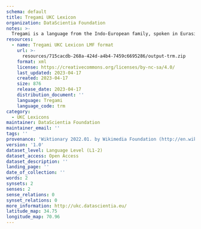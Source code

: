 ```yaml
---
schema: default
title: Tregami UKC Lexicon
organization: DataScientia Foundation
notes: >-
  Tregami is a language from the Indo-European family, spoken in Eurasia. The UKC Lexicon of Tregami is represented as a lexico-semantic network. It consists of words, word senses, synsets, as well as sense-level and synset-level relationships.
resources:
  - name: Tregami UKC Lexicon LMF format
    url: >-
      resources/715cacdb-268a-424d-a4b4-7459c6695286/output-trm.zip
    format: xml
    license: https://creativecommons.org/licenses/by-nc-sa/4.0/
    last_updated: 2023-04-17
    created: 2023-04-17
    size: 876
    release_date: 2023-04-17
    distribution_document: ''
    language: Tregami
    language_code: trm
category:
  - UKC Lexicons
maintainer: DataScientia Foundation
maintainer_email: ''
tags: ''
provenance: 'Wiktionary 2022.01. by Wikimedia Foundation (http://en.wiktionary.org); Princeton WordNet 2.1 by Princeton University (https://wordnet.princeton.edu)'
version: '1.0'
dataset_level: Language Level (L1-2)
dataset_access: Open Access
dataset_description: ''
landing_page: ''
date_of_collection: ''
words: 2
synsets: 2
senses: 2
sense_relations: 0
synset_relations: 0
more_information: http://ukc.datascientia.eu/
latitude_map: 34.75
longitude_map: 70.96
---
```

